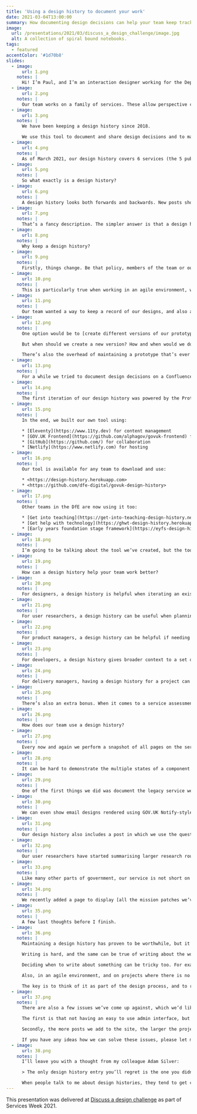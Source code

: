 ```yaml
---
title: 'Using a design history to document your work'
date: 2021-03-04T13:00:00
summary: How documenting design decisions can help your team keep track of how a service has developed over time.
image:
  url: /presentations/2021/03/discuss_a_design_challenge/image.jpg
  alt: A collection of spiral bound notebooks.
tags:
  - featured
accentColor: '#1d70b8'
slides:
  - image:
      url: 1.png
    notes: |
      Hi! I’m Paul, and I’m an interaction designer working for the Department of Education in the Becoming a teacher team. Fun fact: today is the 2 year anniversary of me joining the team.
  - image:
      url: 2.png
    notes: |
      Our team works on a family of services. These allow perspective candidates to find teacher training courses before submit an application, and enable training providers to publish courses and then make decisions on the applications they receive.
  - image:
      url: 3.png
    notes: |
      We have been keeping a design history since 2018.

      We use this tool to document and share design decisions and to maintain a permanent record of how our services have developed over time.
  - image:
      url: 4.png
    notes: |
      As of March 2021, our design history covers 6 services (the 5 public-facing services plus an internal service used by support agents), and includes over 450 posts from 22 contributors.
  - image:
      url: 5.png
    notes: |
      So what exactly is a design history?
  - image:
      url: 6.png
    notes: |
      A design history looks both forwards and backwards. New posts show the team where a service is going, while older posts tell the story of how we got to where we are now.
  - image:
      url: 7.png
    notes: |
      That’s a fancy description. The simpler answer is that a design history is a blog with a design team committed to regularly posting about their work.
  - image:
      url: 8.png
    notes: |
      Why keep a design history?
  - image:
      url: 9.png
    notes: |
      Firstly, things change. Be that policy, members of the team or our understanding of the problem space and a service’s users etc.
  - image:
      url: 10.png
    notes: |
      This is particularly true when working in an agile environment, where things are constantly iterated. It can be hard to remember what things looked like, how they worked or why – and when – they changed.
  - image:
      url: 11.png
    notes: |
      Our team wanted a way to keep a record of our designs, and also a way to share them. We looked at a few different options.
  - image:
      url: 12.png
    notes: |
      One option would be to [create different versions of our prototype](https://designnotes.blog.gov.uk/2016/05/13/archiving-versions-of-a-prototype/).

      But when should we create a new version? How and when would we document smaller changes?

      There’s also the overhead of maintaining a prototype that’s ever growing in size.
  - image:
      url: 13.png
    notes: |
      For a while we tried to document design decisions on a Confluence wiki. However, as this was private it was difficult to share documents more widely. It was also quite limiting in terms of formatting options.
  - image:
      url: 14.png
    notes: |
      The first iteration of our design history was powered by the Prototype Kit. But the kit was not designed around the needs of content creation and curation. For example, it was hard to incorporate Markdown, tag posts and create an RSS feed.
  - image:
      url: 15.png
    notes: |
      In the end, we built our own tool using:

      * [Eleventy](https://www.11ty.dev) for content management
      * [GOV.UK Frontend](https://github.com/alphagov/govuk-frontend) for the design patterns
      * [GitHub](https://github.com/) for collaboration
      * [Netlify](https://www.netlify.com) for hosting
  - image:
      url: 16.png
    notes: |
      Our tool is available for any team to download and use:

      * <https://design-history.herokuapp.com>
      * <https://github.com/dfe-digital/govuk-design-history>
  - image:
      url: 17.png
    notes: |
      Other teams in the DfE are now using it too:

      * [Get into teaching](https://get-into-teaching-design-history.netlify.app/)
      * [Get help with technology](https://ghwt-design-history.herokuapp.com/)
      * [Early years foundation stage framework](https://eyfs-design-history.netlify.app/)
  - image:
      url: 18.png
    notes: |
      I’m going to be talking about the tool we’ve created, but the tool isn’t the important thing. The ideas I’m sharing today can be achieved with any blogging software, so use whatever tool works best for you and your team.
  - image:
      url: 19.png
    notes: |
      How can a design history help your team work better?
  - image:
      url: 20.png
    notes: |
      For designers, a design history is helpful when iterating an existing feature and you find yourself asking “why on Earth does it work like this”.
  - image:
      url: 21.png
    notes: |
      For user researchers, a design history can be useful when planning a research session, or when preparing a playback and needing to refer to previous findings.
  - image:
      url: 22.png
    notes: |
      For product managers, a design history can be helpful if needing to postpone the development of a feature. Having a design documented means it can be picked up again later.
  - image:
      url: 23.png
    notes: |
      For developers, a design history gives broader context to a set of changes to a particular feature. A post can document different user journeys and interaction states, both of which can be difficult to show in a prototype.
  - image:
      url: 24.png
    notes: |
      For delivery managers, having a design history for a project can be a useful resource when onboarding new team members.
  - image:
      url: 25.png
    notes: |
      There’s also an extra bonus. When it comes to a service assessment, being able to point to a design history with a collection of posts detailing an understanding user needs and design intents, the design section of an assessment can almost become a formality.
  - image:
      url: 26.png
    notes: |
      How does our team use a design history?
  - image:
      url: 27.png
    notes: |
      Every now and again we perform a snapshot of all pages on the service. This is useful as a fallback, as not every part of the site may have had an entry written about it. This way there’ll always be a screenshot of a page so you can see what it previously looked like.
  - image:
      url: 28.png
    notes: |
      It can be hard to demonstrate the multiple states of a component or page in a prototype, so this is one area in which having a design history can be really helpful.
  - image:
      url: 29.png
    notes: |
      One of the first things we did was document the legacy service we’re replacing. This is important as if we’re successful, this is something that will eventually disappear.
  - image:
      url: 30.png
    notes: |
      We can even show email designs rendered using GOV.UK Notify-style placeholders.
  - image:
      url: 31.png
    notes: |
      Our design history also includes a post in which we use the question protocol to list all the questions we ask, and why we ask them.
  - image:
      url: 32.png
    notes: |
      Our user researchers have started summarising larger research rounds and their findings in greater depth.
  - image:
      url: 33.png
    notes: |
      Like many other parts of government, our service is not short on acronyms. One of the most useful pages on our design history is the glossary, which has proven popular with new starters.
  - image:
      url: 34.png
    notes: |
      We recently added a page to display [all the mission patches we’ve designed](https://bat-design-history.netlify.app/mission-patches/).
  - image:
      url: 35.png
    notes: |
      A few last thoughts before I finish.
  - image:
      url: 36.png
    notes: |
      Maintaining a design history has proven to be worthwhile, but it’s not without its challenges.

      Writing is hard, and the same can be true of writing about the work you have done.

      Deciding when to write about something can be tricky too. For example, I’m never quite sure if I should write about a feature after it’s been designed or once it has been tested.

      Also, in an agile environment, and on projects where there is no shortage of work to be done, it can be difficult to find time to sit down and write an entry.

      The key is to think of it as part of the design process, and to remember the value it may provide later.
  - image:
      url: 37.png
    notes: |
      There are also a few issues we’ve come up against, which we’d like to solve in future updates to the tool.

      The first is that not having an easy to use admin interface, but relying on contributions via GitHub, has been a barrier to entry for the less technically savvy members of our team.

      Secondly, the more posts we add to the site, the larger the project can becomes. If you have lots of images, this can mean new users have to download a huge amount of data before they can start adding their own posts.

      If you have any ideas how we can solve these issues, please let me know.
  - image:
      url: 38.png
    notes: |
      I’ll leave you with a thought from my colleague Adam Silver:

      > The only design history entry you’ll regret is the one you didn’t write.

      When people talk to me about design histories, they tend to get caught up thinking about when to write post or how to structure them. It’s certainly worth thinking about how you want to use a design history, but don’t let that prevent you from posting anything at all.
---
```

This presentation was delivered at [Discuss a design challenge][1] as part of Services Week 2021.

[1]: /events/2021/03/discuss_a_design_challenge
